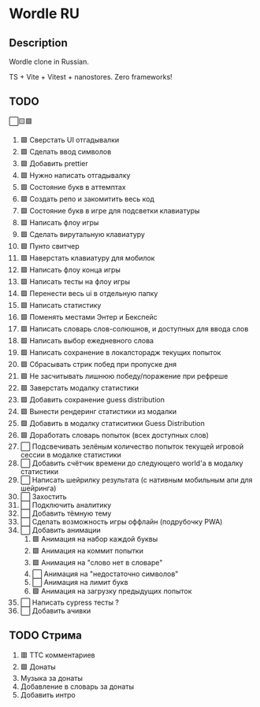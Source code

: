 # Wordle RU

## Description

Wordle clone in Russian.

TS + Vite + Vitest + nanostores. Zero frameworks!

## TODO

⬜🟨🟩

1. 🟩 Сверстать UI отгадывалки
1. 🟩 Сделать ввод символов
1. 🟩 Добавить prettier
1. 🟩 Нужно написать отгадывалку
1. 🟩 Состояние букв в аттемптах
1. 🟩 Создать репо и закомитить весь код
1. 🟩 Состояние букв в игре для подсветки клавиатуры
1. 🟩 Написать флоу игры
1. 🟩 Сделать вирутальную клавиатуру
1. 🟩 Пунто свитчер
1. 🟩 Наверстать клавиатуру для мобилок
1. 🟩 Написать флоу конца игры
1. 🟩 Написать тесты на флоу игры
1. 🟩 Перенести весь ui в отдельную папку
1. 🟩 Написать статистику
1. 🟩 Поменять местами Энтер и Бекспейс
1. 🟩 Написать словарь слов-солюшнов, и доступных для ввода слов
1. 🟩 Написать выбор ежедневного слова
1. 🟩 Написать сохранение в локалсторадж текущих попыток
1. 🟩 Сбрасывать стрик побед при пропуске дня
1. 🟩 Не засчитывать лишнюю победу/поражение при рефреше
1. 🟩 Заверстать модалку статистики
1. 🟩 Добавить сохранение guess distribution
1. 🟩 Вынести рендеринг статистики из модалки
1. 🟩 Добавить в модалку статиситики Guess Distribution
1. 🟩 Доработать словарь попыток (всех доступных слов)
1. ⬜ Подсвечивать зелёным количество попыток текущей игровой сессии в модалке статистики
1. ⬜ Добавить счётчик времени до следующего world'a в модалку статистики
1. ⬜ Написать шейрилку результата (с нативным мобильным апи для шейринга)
1. ⬜ Захостить
1. ⬜ Подключить аналитику
1. ⬜ Добавить тёмную тему
1. ⬜ Сделать возможность игры оффлайн (подрубочку PWA)
1. ⬜ Добавить анимации
   1. 🟩 Анимация на набор каждой буквы
   2. 🟩 Анимация на коммит попытки
   3. 🟩 Анимация на "слово нет в словаре"
   4. ⬜ Анимация на "недостаточно символов"
   5. ⬜ Анимация на лимит букв
   6. 🟩 Анимация на загрузку предыдущих попыток
1. ⬜ Написать cypress тесты ?
1. ⬜ Добавить ачивки

## TODO Стрима

1. 🟥 ТТС комментариев
1. 🟩 Донаты
1. Музыка за донаты
1. Добавление в словарь за донаты
1. Добавить интро
